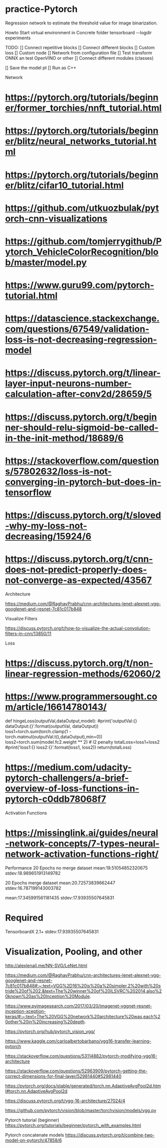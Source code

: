 # practice-Pytorch
Regression network to estimate the threshold value for image binarization.

Howto
Start virtual environment in Concrete folder
tensorboard --logdir experiments


TODO:
 [] Connect repetitive blocks
 [] Connect different blocks
 [] Custom loss
 [] Custom node
 [] Network from configuration file
 [] Test transform ONNX an test OpenVINO or other
 [] Connect different modules (classes)

 [] Save the model pt
 [] Run as C++

Network

# https://pytorch.org/tutorials/beginner/former_torchies/nnft_tutorial.html
# https://pytorch.org/tutorials/beginner/blitz/neural_networks_tutorial.html
# https://pytorch.org/tutorials/beginner/blitz/cifar10_tutorial.html
# https://github.com/utkuozbulak/pytorch-cnn-visualizations
# https://github.com/tomjerrygithub/Pytorch_VehicleColorRecognition/blob/master/model.py
# https://www.guru99.com/pytorch-tutorial.html
# https://datascience.stackexchange.com/questions/67549/validation-loss-is-not-decreasing-regression-model

# https://discuss.pytorch.org/t/linear-layer-input-neurons-number-calculation-after-conv2d/28659/5
# https://discuss.pytorch.org/t/beginner-should-relu-sigmoid-be-called-in-the-init-method/18689/6

# https://stackoverflow.com/questions/57802632/loss-is-not-converging-in-pytorch-but-does-in-tensorflow
# https://discuss.pytorch.org/t/sloved-why-my-loss-not-decreasing/15924/6
# https://discuss.pytorch.org/t/cnn-does-not-predict-properly-does-not-converge-as-expected/43567

Architecture

https://medium.com/@RaghavPrabhu/cnn-architectures-lenet-alexnet-vgg-googlenet-and-resnet-7c81c017b848

Visualize Filters

https://discuss.pytorch.org/t/how-to-visualize-the-actual-convolution-filters-in-cnn/13850/11

Loss

# https://discuss.pytorch.org/t/non-linear-regression-methods/62060/2
# https://www.programmersought.com/article/16614780143/
def hingeLoss(outputVal,dataOutput,model):
    #print('outputVal:{} dataOutput:{}'.format(outputVal, dataOutput))
    loss1=torch.sum(torch.clamp(1 - torch.matmul(outputVal.t(),dataOutput),min=0))
    loss2=torch.sum(model.fc2.weight ** 2)  # l2 penalty
    totalLoss=loss1+loss2
    #print('loss1:{} loss2:{}'.format(loss1, loss2))
    return(totalLoss)
# https://medium.com/udacity-pytorch-challengers/a-brief-overview-of-loss-functions-in-pytorch-c0ddb78068f7

Activation Functions
# https://missinglink.ai/guides/neural-network-concepts/7-types-neural-network-activation-functions-right/


Performance
20 Epochs no merge dataset
mean:19.51054852320675
stdev:18.989651913149782

20 Epochs merge dataset
mean:20.72573839662447
stdev:16.787199143003782

mean:17.345991561181435
stdev:17.93935507645831


# Required
TensorboardX 2.1+
stdev:17.93935507645831




# Visualization, Pooling, and other

http://alexlenail.me/NN-SVG/LeNet.html

https://medium.com/@RaghavPrabhu/cnn-architectures-lenet-alexnet-vgg-googlenet-and-resnet-7c81c017b848#:~:text=VGG%2D16%20is%20a%20simpler,2%20with%20stride%20of%202.&text=The%20winner%20of%20ILSVRC%202014,also%20known%20as%20Inception%20Module.

https://www.pyimagesearch.com/2017/03/20/imagenet-vggnet-resnet-inception-xception-keras/#:~:text=The%20VGG%20network%20architecture%20was,each%20other%20in%20increasing%20depth.

https://pytorch.org/hub/pytorch_vision_vgg/

https://www.kaggle.com/carloalbertobarbano/vgg16-transfer-learning-pytorch

https://stackoverflow.com/questions/53114882/pytorch-modifying-vgg16-architecture

https://stackoverflow.com/questions/52963909/pytorch-getting-the-correct-dimensions-for-final-layer/52981440#52981440

https://pytorch.org/docs/stable/generated/torch.nn.AdaptiveAvgPool2d.html#torch.nn.AdaptiveAvgPool2d

https://discuss.pytorch.org/t/vgg-16-architecture/27024/4

https://github.com/pytorch/vision/blob/master/torchvision/models/vgg.py

Pytorch tutorial (beginner)
https://pytorch.org/tutorials/beginner/pytorch_with_examples.html

Pytorch concatenate models
https://discuss.pytorch.org/t/combine-two-model-on-pytorch/47858/6
